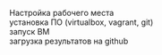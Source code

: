 Настройка рабочего места\
установка ПО (virtualbox, vagrant, git)\
запуск ВМ\
загрузка результатов на github
